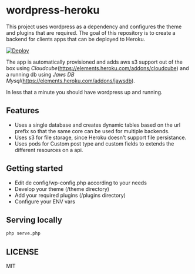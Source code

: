 # wordpress-heroku

This project uses wordpress as a dependency and configures the theme and plugins that are required.
The goal of this repository is to create a backend for clients apps that can be deployed to Heroku.

[![Deploy](https://www.herokucdn.com/deploy/button.svg)](https://heroku.com/deploy?template=https://github.com/ibandominguez/wordpress-heroku)

The app is automatically provisioned and adds aws s3 support out of the box using *Cloudcube*(https://elements.heroku.com/addons/cloudcube) and a running db using *Jaws DB Mysql*(https://elements.heroku.com/addons/jawsdb).

In less that a minute you should have wordpress up and running.

## Features

* Uses a single database and creates dynamic tables based on the url prefix so that the same core can be used for multiple backends.
* Uses s3 for file storage, since Heroku doesn't support file persistance.
* Uses pods for Custom post type and custom fields to extends the different resources on a api.

## Getting started

* Edit de config/wp-config.php according to your needs
* Develop your theme (/theme directory)
* Add your required plugins (/plugins directory)
* Configure your ENV vars

## Serving locally

```sh
php serve.php
```

## LICENSE

MIT
